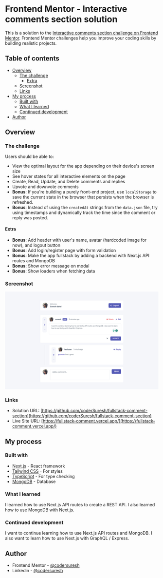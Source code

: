 # Frontend Mentor - Interactive comments section solution

This is a solution to the [Interactive comments section challenge on Frontend Mentor](https://www.frontendmentor.io/challenges/interactive-comments-section-iG1RugEG9). Frontend Mentor challenges help you improve your coding skills by building realistic projects.

## Table of contents

- [Overview](#overview)
  - [The challenge](#the-challenge)
    - [Extra](#extra)
  - [Screenshot](#screenshot)
  - [Links](#links)
- [My process](#my-process)
  - [Built with](#built-with)
  - [What I learned](#what-i-learned)
  - [Continued development](#continued-development)
- [Author](#author)

## Overview

### The challenge

Users should be able to:

- View the optimal layout for the app depending on their device's screen size
- See hover states for all interactive elements on the page
- Create, Read, Update, and Delete comments and replies
- Upvote and downvote comments
- **Bonus**: If you're building a purely front-end project, use `localStorage` to save the current state in the browser that persists when the browser is refreshed.
- **Bonus**: Instead of using the `createdAt` strings from the `data.json` file, try using timestamps and dynamically track the time since the comment or reply was posted.

#### Extra
- **Bonus**: Add header with user's name, avatar (hardcoded image for now), and logout button
- **Bonus**: Add login/register page with form validation
- **Bonus**: Make the app fullstack by adding a backend with Next.js API routes and MongoDB
- **Bonus**: Show error message on modal
- **Bonus**: Show loaders when fetching data

### Screenshot

![](/public/screenshot.png)

### Links

- Solution URL: [https://github.com/coderSuresh/fullstack-comment-section](https://github.com/coderSuresh/fullstack-comment-section)
- Live Site URL: [https://fullstack-comment.vercel.app/](https://fullstack-comment.vercel.app/)

## My process

### Built with

- [Next.js](https://nextjs.org/) - React framework
- [Tailwind CSS](https://tailwindcss.com/) - For styles
- [TypeScript](https://www.typescriptlang.org/) - For type checking
- [MongoDB](https://www.mongodb.com/) - Database


### What I learned

I learned how to use Next.js API routes to create a REST API. I also learned how to use MongoDB with Next.js.

### Continued development

I want to continue learning how to use Next.js API routes and MongoDB. I also want to learn how to use Next.js with GraphQL / Express.

## Author

- Frontend Mentor - [@codersuresh](https://www.frontendmentor.io/profile/codersuresh)
- Linkedin - [@codersuresh](https://www.linkedin.com/in/codersuresh)
